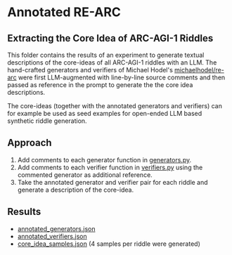 # Annotated RE-ARC

## Extracting the Core Idea of ARC-AGI-1 Riddles

This folder contains the results of an experiment to generate textual descriptions of the core-ideas of all ARC-AGI-1 riddles with an LLM. The hand-crafted generators and verifiers of Michael Hodel's [michaelhodel/re-arc](https://github.com/michaelhodel/re-arc) were first LLM-augmented with line-by-line source comments and then passed as reference in the prompt to generate the the core idea descriptions.

The core-ideas (together with the annotated generators and verifiers) can for example be used as seed examples for open-ended LLM based synthetic riddle generation.


## Approach

1. Add comments to each generator function in [generators.py](https://github.com/michaelhodel/re-arc/blob/79e402eea8623191880f51238f36df393b2500a3/generators.py).
2. Add comments to each verifier function in [verifiers.py](https://github.com/michaelhodel/re-arc/blob/79e402eea8623191880f51238f36df393b2500a3/verifiers.py) using the commented generator as additional reference.
3. Take the annotated generator and verifier pair for each riddle and generate a description of the core-idea.


## Results

- [annotated_generators.json](./annotated_generators.json)
- [annotated_verifiers.json](./annotated_generators.json)
- [core_idea_samples.json](./core_idea_samples.json) (4 samples per riddle were generated)
